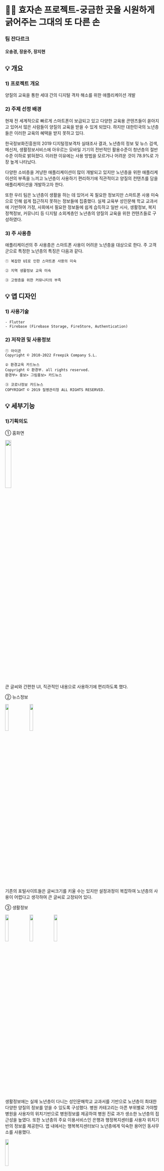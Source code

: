 # ✋🏻 효자손 프로젝트-궁금한 곳을 시원하게 긁어주는 그대의 또 다른 손

### 팀 잔다르크
#### 오송경, 장윤주, 장지현
## 💡 개요

### 1) 프로젝트 개요

양질의 교육을 통한 세대 간의 디지털 격차 해소를 위한 애플리케이션 개발

### 2) 주제 선정 배경

현재 전 세계적으로 빠르게 스마트폰이 보급되고 있고 다양한 교육용 콘텐츠들이 쏟아지고 있어서 많은 사람들이 양질의 교육을 받을 수 있게 되었다. 하지만 대한민국의 노년층들은 이러한 교육의 혜택을 받지 못하고 있다.

한국정보화진흥원의 2019 디지털정보격차 실태조사 결과, 노년층의 정보 및 뉴스 검색, 메신저, 생활정보서비스에 아우르는 모바일 기기의 전반적인 활용수준이 청년층의 절반 수준 이하로 밝혀졌다. 이러한 이유에는 사용 방법을 모르거나 어려운 것이 78.9%로 가장 높게 나타났다. 

다양한 소비층을 겨냥한 애플리케이션이 많이 개발되고 있지만 노년층을 위한 애플리케이션의 부족을 느끼고 노년층이 사용하기 편리하기에 직관적이고 양질의 컨텐츠를 담을 애플리케이션을 개발하고자 한다.

또한 우리 팀은 노년층이 생활을 하는 데 있어서 꼭 필요한 정보지만 스마트폰 사용 미숙으로 인해 쉽게 접근하지 못하는 정보들에 집중했다.
실제 교육부 성인문해 학교 교과서에 기반하여 가정, 사회에서 필요한 정보들에 쉽게 습득하고 일반 시사, 생활정보, 복지정책정보, 커뮤니티 등 디지털 소외계층인 노년층의 양질의 교육을 위한 컨텐츠들로 구성하였다.

### 3) 주 사용층

애플리케이션의 주 사용층은 스마트폰 사용이 어려운 노년층을 대상으로 한다. 주 고객군으로 특정한 노년층의 특징은 다음과 같다.

~~~~~
① 복잡한 UI로 인한 스마트폰 사용의 미숙

② 지역 생활정보 교육 미숙

③ 고령층을 위한 커뮤니티의 부족
~~~~~
## 💡 앱 디자인
### 1) 사용기술
~~~
- Flutter
- Firebase (Firebase Storage, FireStore, Authentication)

~~~
### 2) 저작권 및 사용정보
~~~
① 아이콘
Copyright © 2010-2022 Freepik Company S.L.

② 환경교육 카드뉴스
Copyright © 환경부. all rights reserved.
환경부> 홍보> 그림홍보> 카드뉴스

③ 코로나정보 카드뉴스
COPYRIGHT © 2019 질병관리청 ALL RIGHTS RESERVED.
~~~
## 💡 세부기능
### 1)기획의도
① 홈화면

<img width="20%" src ="https://user-images.githubusercontent.com/54528942/152618156-dd69f6ea-5727-4192-95f2-dd4879c5aff7.jpg"/>

큰 글씨와 간편한 UI, 직관적인 내용으로 사용하기에 편리하도록 했다. 

② 뉴스정보

<img width="15%" src ="https://user-images.githubusercontent.com/54528942/152618157-fe7bf3d3-0a95-4c64-b17c-71859ae46d7c.jpg"/> <img width="15%" src ="https://user-images.githubusercontent.com/54528942/152618160-baf47f44-bc77-4c56-96b1-9c3a11c33f64.jpg"/>

기존의 포털사이트들은 글씨크기를 키울 수는 있지만 설정과정이 복잡하여 노년층의 사용이 어렵다고 생각하여 큰 글씨로 고정되어 있다.

③ 생활정보

<img width="15%" src ="https://user-images.githubusercontent.com/54528942/152618164-1ce35727-e317-4a88-a7bc-8f1ef090aaf8.jpg"/> <img width="15%" src ="https://user-images.githubusercontent.com/54528942/152618166-790aeb62-d33c-40e7-ab1a-2e520921ada9.jpg"/> <img width="15%" src ="https://user-images.githubusercontent.com/54528942/152618149-e164b8c1-8280-4c72-a146-0039427374fb.jpg"/>

생활정보에는 실재 노년층이 다니는 성인문해학교 교과서를 기반으로 노년층이 최대한 다양한 양질의 정보를 얻을 수 있도록 구성했다. 병원 카테고리는 아픈 부위별로 가야할 병원을 사용자의 위치기반으로 병원정보를 제공하여 병원 진료 과가 생소한 노년층의 접근성을 높였다. 또한 노년층의 주요 이용서비스인 은행과 행정복지센터를 사용자 위치기반의 정보를 제공한다. 앱 내에서는 행복복지센터보다 노년층에게 익숙한 용어인 동사무소를 사용했다.

<img width="15%" src ="https://user-images.githubusercontent.com/54528942/152618152-d4de97a0-ca76-4728-a237-ba6acb3b026d.jpg"/>

생활의 지혜 카테고리는 기본적인 스마트폰 사용방법 설명부터 코로나19 관련정보, 노년층에게는 생소한 환경관련 정보, 보건복지부에서 제공하는 다양한 노인복지에 관한 정보들을 제공한다. 가장 필요한 정보를 쉽게 습득할 수 있도록 영상, 카드뉴스 형식으로 수록하였다.

④ 사진 공유

<img width="15%" src ="https://user-images.githubusercontent.com/54528942/152618154-906912ab-3c1d-4197-8fd7-a29a9b76fd60.jpg"/>

 효자손은 단순 교육뿐만 아니라 노인들만의 커뮤니티를 제공한다. 채팅사용이 어려운 노년층들 사이에서는 주로 사진과 동영상 공유가 이루어지는 것을 파악한 후 사진 업로드와 좋아요 기능만 추가하여 쉽게 사용이 가능한 커뮤니티를 구축했다.

### 2) 버그 및 수정사항
① 앱 부팅 시간 지연

② 뉴스 저작권 관련
  판권을 사지 못해 기사가 끊기지만 정식 출시 시 판권을 구매하거나 언론사와 협업해야 한다

③ 생활정보 관련 1
  생활정보를 정부기관 카드뉴스로 대체하였으나 상업적 이용은 불가하므로 자체 컨텐츠를 제작해야 한다.

④ 생활정보 관련 2
  스마트폰 이용방법관련 내용 업데이트 필요.
  
④ 커뮤니티 좋아요기능 

## 💡 확장 방안 및 기대 효과  
### 1)	확장 방안

①	치매 예방 프로그램 개발
-	치매 예방 게임 및 AI 챗봇 등

②	파트너쉽 관계 형성
-	공공기관 혹은 지방 자치 단체와의 파트너쉽을 통하여 노년층의 문해 교육 프로그램 전개
-	노인 세대를 위한 과학 기술 발전에 관심이 있는 회사들과 MOU를 통해 모든 노년층이 즐길 수 있는 애플리케이션으로 서비스 확장

### 2)	기대 효과
①	 저학력 성인의 교육 기회 제공

②	생활 능력 향상 및 사회 활동 참여 기회 확대

③	고령사회를 대비하고, 노인 세대의 지속가능한 삶 도모

### 3)	모든 노년층이 양질의 자료, 양질의 환경에서 배움으로써 세대 간의 디지털 격차 해소에 이바지하는 애플리케이션으로 확장


